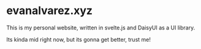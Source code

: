 # evanalvarez.xyz

This is my personal website, written in svelte.js and DaisyUI as a UI library.

Its kinda mid right now, but its gonna get better, trust me!
